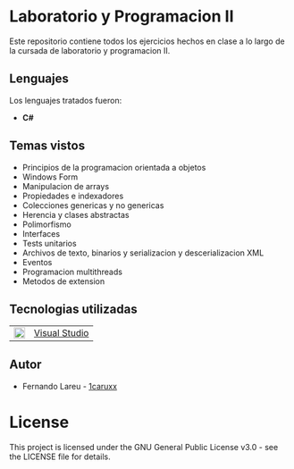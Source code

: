 # Laboratorio y Programacion II

Este repositorio contiene todos los ejercicios hechos en clase a lo largo de la cursada de laboratorio y programacion II.

## Lenguajes

Los lenguajes tratados fueron:

* <strong>C#</strong>

## Temas vistos

* Principios de la programacion orientada a objetos
* Windows Form
* Manipulacion de arrays
* Propiedades e indexadores
* Colecciones genericas y no genericas
* Herencia y clases abstractas
* Polimorfismo
* Interfaces
* Tests unitarios
* Archivos de texto, binarios y serializacion y descerializacion XML
* Eventos
* Programacion multithreads
* Metodos de extension

## Tecnologias utilizadas

<table>
    <tbody>
        <tr>
            <td><img src="./Z. img/vs.ico" width="20px" height="20px"/></td>
            <td><a href="https://www.visualstudio.com/es/">Visual Studio</a></td>
        <tr>
    </tbody>
</table>

## Autor

* Fernando Lareu - [1caruxx](https://github.com/1caruxx)

# License

This project is licensed under the GNU General Public License v3.0 - see the LICENSE file for details.